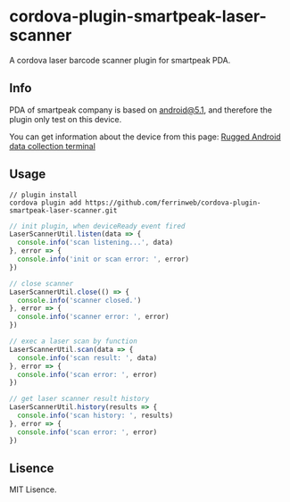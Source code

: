 # cordova-plugin-smartpeak-laser-scanner
A cordova laser barcode scanner plugin for smartpeak PDA.

## Info
PDA of smartpeak company is based on android@5.1, and therefore the plugin only test on this device.

You can get information about the device from this page: [Rugged Android data collection terminal](http://en.smartpeak.cn/android/13e36aa5-13d5-9811-e550-c24cc9a2b173.shtml)

## Usage
```
// plugin install
cordova plugin add https://github.com/ferrinweb/cordova-plugin-smartpeak-laser-scanner.git
```
```javascript
// init plugin, when deviceReady event fired
LaserScannerUtil.listen(data => {
  console.info('scan listening...', data)
}, error => {
  console.info('init or scan error: ', error)
})

// close scanner
LaserScannerUtil.close(() => {
  console.info('scanner closed.')
}, error => {
  console.info('scanner error: ', error)
})

// exec a laser scan by function
LaserScannerUtil.scan(data => {
  console.info('scan result: ', data)
}, error => {
  console.info('scan error: ', error)
})

// get laser scanner result history
LaserScannerUtil.history(results => {
  console.info('scan history: ', results)
}, error => {
  console.info('scan error: ', error)
})
```
## Lisence
MIT Lisence.

